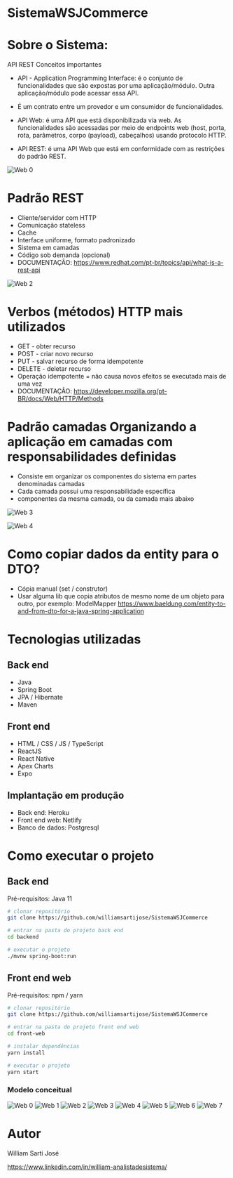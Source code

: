 # SistemaWSJCommerce

# Sobre o Sistema:
API REST
Conceitos importantes

- API - Application Programming Interface: é o conjunto de
funcionalidades que são expostas por uma aplicação/módulo.
Outra aplicação/módulo pode acessar essa API.
- É um contrato entre um provedor e um consumidor de
funcionalidades.

- API Web: é uma API que está disponibilizada via web. As
funcionalidades são acessadas por meio de endpoints web (host,
porta, rota, parâmetros, corpo (payload), cabeçalhos) usando
protocolo HTTP.

- API REST: é uma API Web que está em conformidade com as
restrições do padrão REST.

![Web 0](https://github.com/williamsartijose/03-APIREST-CamadasCRUDExcecoes-Validacoes/blob/main/Imagem/1.png)



# Padrão REST

- Cliente/servidor com HTTP
- Comunicação stateless
- Cache
- Interface uniforme, formato padronizado
- Sistema em camadas
- Código sob demanda (opcional)
- DOCUMENTAÇÂO: https://www.redhat.com/pt-br/topics/api/what-is-a-rest-api

![Web 2](https://github.com/williamsartijose/03-APIREST-CamadasCRUDExcecoes-Validacoes/blob/main/Imagem/2.png)

# Verbos (métodos) HTTP mais utilizados

- GET - obter recurso
- POST - criar novo recurso
- PUT - salvar recurso de forma idempotente
- DELETE - deletar recurso
- Operação idempotente = não causa novos efeitos se executada mais de uma vez
- DOCUMENTAÇÂO: https://developer.mozilla.org/pt-BR/docs/Web/HTTP/Methods

# Padrão camadas Organizando a aplicação em camadas com responsabilidades definidas

- Consiste em organizar os componentes do sistema em partes denominadas camadas
- Cada camada possui uma responsabilidade específica
- componentes da mesma camada, ou da camada mais abaixo

![Web 3](https://github.com/williamsartijose/03-APIREST-CamadasCRUDExcecoes-Validacoes/blob/main/Imagem/3.png) 

![Web 4](https://github.com/williamsartijose/03-APIREST-CamadasCRUDExcecoes-Validacoes/blob/main/Imagem/4.png) 

# Como copiar dados da entity para o DTO?

- Cópia manual (set / construtor)
- Usar alguma lib que copia atributos de mesmo nome de um objeto
para outro, por exemplo: ModelMapper
https://www.baeldung.com/entity-to-and-from-dto-for-a-java-spring-application

# Tecnologias utilizadas
## Back end
- Java
- Spring Boot
- JPA / Hibernate
- Maven
## Front end
- HTML / CSS / JS / TypeScript
- ReactJS
- React Native
- Apex Charts
- Expo
## Implantação em produção
- Back end: Heroku
- Front end web: Netlify
- Banco de dados: Postgresql

# Como executar o projeto

## Back end
Pré-requisitos: Java 11

```bash
# clonar repositório
git clone https://github.com/williamsartijose/SistemaWSJCommerce

# entrar na pasta do projeto back end
cd backend

# executar o projeto
./mvnw spring-boot:run
```

## Front end web
Pré-requisitos: npm / yarn

```bash
# clonar repositório
git clone https://github.com/williamsartijose/SistemaWSJCommerce

# entrar na pasta do projeto front end web
cd front-web

# instalar dependências
yarn install

# executar o projeto
yarn start
```



### Modelo conceitual 
![Web 0](https://github.com/williamsartijose/SistemaWSJCommerce/blob/main/Nova%20pasta/imgDoc/49daadd836f3ce8f307b4ceaa4240e28-0.jpg)
![Web 1](https://github.com/williamsartijose/SistemaWSJCommerce/blob/main/Nova%20pasta/imgDoc/49daadd836f3ce8f307b4ceaa4240e28-1.jpg)
![Web 2](https://github.com/williamsartijose/SistemaWSJCommerce/blob/main/Nova%20pasta/imgDoc/49daadd836f3ce8f307b4ceaa4240e28-2.jpg)
![Web 3](https://github.com/williamsartijose/SistemaWSJCommerce/blob/main/Nova%20pasta/imgDoc/49daadd836f3ce8f307b4ceaa4240e28-3.jpg)
![Web 4](https://github.com/williamsartijose/SistemaWSJCommerce/blob/main/Nova%20pasta/imgDoc/49daadd836f3ce8f307b4ceaa4240e28-4.jpg)
![Web 5](https://github.com/williamsartijose/SistemaWSJCommerce/blob/main/Nova%20pasta/imgDoc/49daadd836f3ce8f307b4ceaa4240e28-5.jpg)
![Web 6](https://github.com/williamsartijose/SistemaWSJCommerce/blob/main/Nova%20pasta/imgDoc/49daadd836f3ce8f307b4ceaa4240e28-6.jpg)
![Web 7](https://github.com/williamsartijose/SistemaWSJCommerce/blob/main/Nova%20pasta/imgDoc/49daadd836f3ce8f307b4ceaa4240e28-7.jpg)


# Autor

William Sarti José

https://www.linkedin.com/in/william-analistadesistema/
